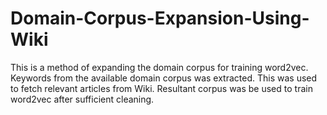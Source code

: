 # Domain-Corpus-Expansion-Using-Wiki
This is a method of expanding the domain corpus for training word2vec. Keywords from the available domain corpus was extracted. This was used to fetch relevant articles from Wiki. Resultant corpus was be used to train word2vec after sufficient cleaning.
